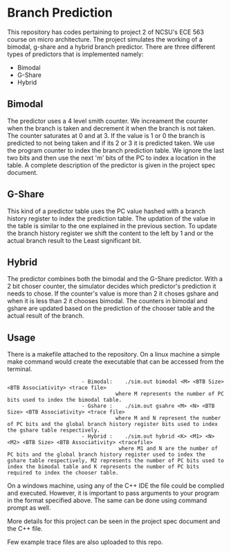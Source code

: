 # Branch Prediction 

This repository has codes pertaining to project 2 of NCSU's ECE 563 course on micro architecture. The project simulates the working of a bimodal, g-share and a hybrid branch predictor. There are three different types of predictors that is implemented namely:

- Bimodal
- G-Share 
- Hybrid 

## Bimodal

The predictor uses a 4 level smith counter. We increament the counter when the branch is taken and decrement it when the branch is not taken. The counter saturates at 0 and at 3. If the value is 1 or 0 the branch is predicted to not being taken and if its 2 or 3 it is predicted taken. We use the program counter to index the branch prediction table. We ignore the last two bits and then use the next 'm' bits of the PC to index a location in the table. A complete description of the predictor is given in the project spec document. 

## G-Share 

This kind of a predictor table uses the PC value hashed with a branch history register to index the prediction table. The updation of the value in the table is similar to the one explained in the previous section. To update the branch history register we shift the content to the left by 1  and or the actual branch result to the Least significant bit. 

## Hybrid 

The predictor combines both the bimodal and the G-Share predictor. With a 2 bit choser counter, the simulator decides which predictor's prediction it needs to chose. If the counter's value is more than 2 it choses gshare and when it is less than 2 it chooses bimodal. The counters in bimodal and gshare are updated based on the prediction of the chooser table and the actual result of the branch.

## Usage

There is a makefile attached to the repository. On a linux machine a simple make command would create the executable that can be accessed from the terminal. 

                            - Bimodal:    ./sim.out bimodal <M> <BTB Size> <BTB Associativity> <trace file>
                                       where M represents the number of PC bits used to index the bimodal table. 
                            - Gshare :    ./sim.out gsahre <M> <N> <BTB Size> <BTB Associativity> <trace file> 
                                       where M and N represent the number of PC bits and the global branch history register bits used to index the gshare table respectively.
                            - Hybrid :    ./sim.out hybrid <K> <M1> <N> <M2> <BTB Size> <BTB Associativity> <tracefile>
                                        where M1 and N are the number of PC bits and the global branch history register used to index the gshare table respectively, M2 represents the number of PC bits used to index the bimodal table and K represents the number of PC bits required to index the chooser table. 

On a windows machine, using any of the C++ IDE the file could be complied and executed. However, it is important to pass arguments to your program in the format specified above. The same can be done using command prompt as well. 

More details for this project can be seen in the project spec document and the C++ file. 

Few example trace files are also uploaded to this repo.
